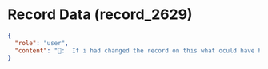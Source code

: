 # Record Data (record_2629)

```json
{
  "role": "user",
  "content": "👤:  If i had changed the record on this what oculd have happened?"
}
```
